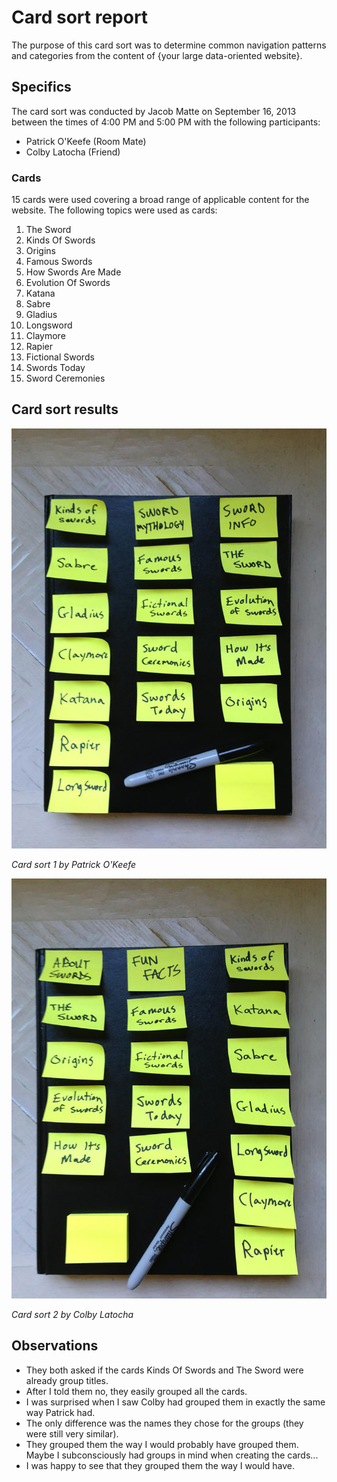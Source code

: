 # Card sort report

The purpose of this card sort was to determine common navigation patterns and categories from the content of {your large data-oriented website}.

## Specifics

The card sort was conducted by Jacob Matte on September 16, 2013 between the times of 4:00 PM and 5:00 PM with the following participants:

- Patrick O'Keefe (Room Mate)
- Colby Latocha (Friend)

### Cards

15 cards were used covering a broad range of applicable content for the website. The following topics were used as cards:

1. The Sword
2. Kinds Of Swords
3. Origins
4. Famous Swords
5. How Swords Are Made
6. Evolution Of Swords
7. Katana
8. Sabre
9. Gladius
10. Longsword
11. Claymore
12. Rapier
13. Fictional Swords
14. Swords Today
15. Sword Ceremonies

## Card sort results

![Card sort 1 results](card-sort-1.jpg)

*Card sort 1 by Patrick O'Keefe*

![Card sort 2 results](card-sort-2.jpg)

*Card sort 2 by Colby Latocha*

## Observations

- They both asked if the cards Kinds Of Swords and The Sword were already group titles.
- After I told them no, they easily grouped all the cards.
- I was surprised when I saw Colby had grouped them in exactly the same way Patrick had.
- The only difference was the names they chose for the groups (they were still very similar).
- They grouped them the way I would probably have grouped them. Maybe I subconsciously had groups in mind when creating the cards...
- I was happy to see that they grouped them the way I would have.